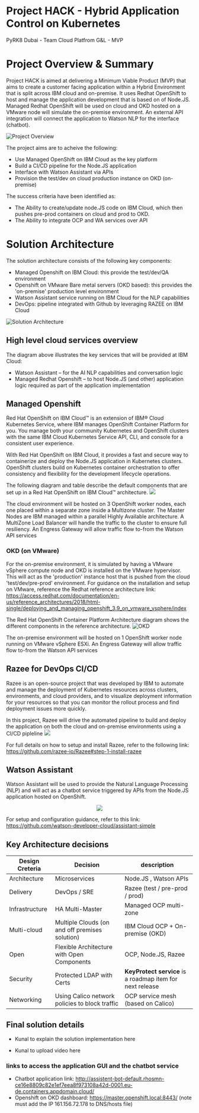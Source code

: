 # Project HACK - Hybrid Application Control on Kubernetes   
PyRK8 Dubai - Team Cloud Platfrom G&amp;L - MVP

# Project Overview & Summary
Project HACK is aimed at delivering a Minimum Viable Product (MVP) that aims to create a customer facing application within a Hybrid Environment that is split across IBM cloud and on-premise. It uses Redhat OpenShift to host and manage the application development that is based on of Node.JS. Managed Redhat OpenShift will be used on cloud and OKD hosted on a VMware node will simulate the on-premise environment. An external API integration will connect the application to Watson NLP for the interface (chatbot). 

![Project Overview](/images/overview.jpg)

The project aims are to acheive the following:
- Use Managed OpenShift on IBM Cloud as the key platform
- Build a CI/CD pipeline for the Node.JS application
- Interface with Watson Assistant via APIs
- Provision the test/dev on cloud production instance on OKD (on-premise)

The success criteria have been identified as:
* The Ability to create/update node.JS code on IBM Cloud, which then pushes pre-prod containers on cloud and prod to OKD.
* The Ability to integrate OCP and WA services over API

# Solution Architecture
The solution architecture consists of the following key components:
- Managed Openshift on IBM Cloud: this provide the test/dev/QA environment
- Openshift on VMware Bare metal servers (OKD based): this provides the 'on-premise' production level environment
- Watson Assistant service running on IBM Cloud for the NLP capabilities
- DevOps: pipeline integrated with Github by leveraging RAZEE on IBM Cloud

![Solution Architecture](/images/architecture1.png)

## High level cloud services overview

The diagram above illustrates the key services that will be provided at IBM Cloud:
-	Watson Assistant – for the AI NLP capabilities and conversation logic
-	Managed Redhat Openshift – to host Node.JS (and other) application logic required as part of the application implementation

## Managed Openshift 
Red Hat OpenShift on IBM Cloud™ is an extension of IBM® Cloud Kubernetes Service, where IBM manages OpenShift Container Platform for you. You manage both your community Kubernetes and OpenShift clusters with the same IBM Cloud Kubernetes Service API, CLI, and console for a consistent user experience.

With Red Hat OpenShift on IBM Cloud, it provides a fast and secure way to containerize and deploy the Node.JS application in Kubernetes clusters. OpenShift clusters build on Kubernetes container orchestration to offer consistency and flexibility for the development lifecycle operations.

The following diagram and table describe the default components that are set up in a Red Hat OpenShift on IBM Cloud™ architecture.
<img src="https://cloud.ibm.com/docs-content/v1/content/29639038d7721da887bfc13ac86b2ee074f214e2/openshift//images/cs_org_ov_both_ses_roks.png">

The cloud environment will be hosted on 3 OpenShift worker nodes, each one placed within a separate zone inside a Multizone cluster. 
The Master Nodes are IBM managed within a parallel Highly Available architecture.
A MultiZone Load Balancer will handle the traffic to the cluster to ensure full resiliency.
An Engress Gateway will allow traffic flow to-from the Watson API services

### OKD (on VMware)
For the on-premise environment, it is simulated by having a VMware vSphere compute node and OKD is installed on the VMware hypervisor. This will act as the 'production' instance host that is pushed from the cloud 'test/dev/pre-prod' environment.
For guidance on the installation and setup on VMware, reference the Redhat reference architecture link:
https://access.redhat.com/documentation/en-us/reference_architectures/2018/html-single/deploying_and_managing_openshift_3.9_on_vmware_vsphere/index

The Red Hat OpenShift Container Platform Architecture diagram shows the different components in the reference architecture. 
![OKD](/images/okd1.png)

The on-premise environment will be hosted on 1 OpenShift worker node running on VMware vSphere ESXi.
An Engress Gateway will allow traffic flow to-from the Watson API services


## Razee for DevOps CI/CD
Razee is an open-source project that was developed by IBM to automate and manage the deployment of Kubernetes resources across clusters, environments, and cloud providers, and to visualize deployment information for your resources so that you can monitor the rollout process and find deployment issues more quickly.

In this project, Razee will drive the automated pipeline to build and deploy the application on both the cloud and on-premise environments using a CI/CD pipleline
<img src="https://raw.githubusercontent.com/razee-io/Razee/master/images/razee_ov.png">

For full details on how to setup and install Razee, refer to the following link:
https://github.com/razee-io/Razee#step-1-install-razee
 
## Watson Assistant

Watson Assistant will be used to provide the Natural Language Processing (NLP) and will act as a chatbot service triggered by APIs from the Node.JS application hosted on OpenShift.
<p align="center">
 <img src="/images/watson1.png">
</p>

For setup and configuration guidance, refer to this link:
https://github.com/watson-developer-cloud/assistant-simple
 
## Key Architecture decisions
Design Creteria | Decision | description
--------------- | -------- | -----------
Architecture | Microservices | Node.JS , Watson APIs
Delivery | DevOps / SRE | Razee (test / pre-prod / prod)
Infrastructure | HA Multi-Master | Managed OCP multi-zone
Multi-cloud | Multiple Clouds (on and off premises solution) | IBM Cloud OCP + On-premise (OKD)
Open | Flexible Architecture with Open Components | OCP, Node.JS, Razee
Security | Protected LDAP with Certs | **KeyProtect service** is a roadmap item for next release
Networking | Using Calico network policies to block traffic | OCP service mesh (based on Calico)

## Final solution details 
* Kunal to explain the solution implementation here

* Kunal to upload video here

### links to access the application GUI and the chatbot service
* Chatbot application link: http://assistent-bot-default.rhosmn-ce16e8809c82e1ef7eea8f973108a42d-0001.eu-de.containers.appdomain.cloud/
* Openshift on OKD dashboard: https://master.openshift.local:8443/ (note must add the IP 161.156.72.178 to DNS/hosts file)
 
